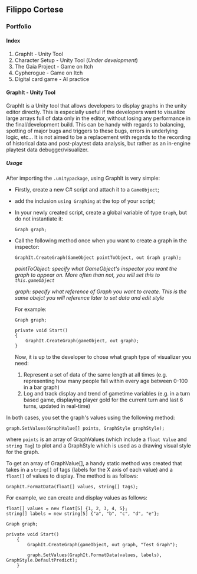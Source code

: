 ## Filippo Cortese
### Portfolio

#### Index
1. GraphIt - Unity Tool
2. Character Setup - Unity Tool (_Under development_)
3. The Gaia Project - Game on Itch
4. Cypherogue - Game on Itch
5. Digital card game - AI practice

#### GraphIt - Unity Tool
GraphIt is a Unity tool that allows developers to display graphs in the unity editor directly. This is especially useful if the developers want to visualize large arrays full of data only in the editor, without losing any performance in the final/development build. This can be handy with regards to balancing, spotting of major bugs and triggers to these bugs, errors in underlying logic, etc... It is not aimed to be a replacement with regards to the recording of historical data and post-playtest data analysis, but rather as an in-engine playtest data debugger/visualizer.

##### Usage
After importing the `.unitypackage`, using GraphIt is very simple:
- Firstly, create a new C# script and attach it to a `GameObject`;
- add the inclusion `using Graphing` at the top of your script;
- In your newly created script, create a global variable of type `Graph`, but do not instantiate it:
  ```
  Graph graph;
  ```
- Call the following method once when you want to create a graph in the inspector:
  ```
  GraphIt.CreateGraph(GameObject pointToObject, out Graph graph);
  ```
  _pointToObject: specify what GameObject's inspector you want the graph to appear on. More often than not, you will set this to `this.gameObject`_
  
  _graph: specify what reference of Graph you want to create. This is the same obejct you will reference later to set data and edit style_
  
  For example:
  ```
  Graph graph;
  
  private void Start()
  {
      GraphIt.CreateGraph(gameObject, out graph);
  }
  ```
  
  Now, it is up to the developer to chose what graph type  of visualizer you need:
  1. Represent a set of data of the same length at all times (e.g. representing how many people fall within every age between 0-100 in a bar graph)
  2. Log and track display and trend of gametime variables (e.g. in a turn based game, displaying player gold for the current turn and last 6 turns, updated in real-time)

In both cases, you set the graph's values using the following method:
```
graph.SetValues(GraphValue[] points, GraphStyle graphStyle);
```
where `points` is an array of GraphValues (which include a `float Value` and `string Tag`) to plot and a GraphStyle which is used as a drawing visual style for the graph. 

To get an array of GraphValue[], a handy static method was created that takes in a `string[]` of tags (labels for the X axis of each value) and a `float[]` of values to display. The method is as follows:
```
GraphIt.FormatData(float[] values, string[] tags);
```

For example, we can create and display values as follows:
```
float[] values = new float[5] {1, 2, 3, 4, 5};
string[] labels = new string[5] {"a", "b", "c", "d", "e"};

Graph graph;

private void Start()
    {
        GraphIt.CreateGraph(gameObject, out graph, "Test Graph");
        
        graph.SetValues(GraphIt.FormatData(values, labels), GraphStyle.DefaultPredict);
    }

```
